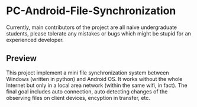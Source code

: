 # PC-Android-File-Synchronization
Currently, main contributors of the project are all naive undergraduate students, please tolerate any mistakes or bugs which might be stupid for an experienced developer.

## Preview

This project implement a mini file synchronization system between Windows (written in python) and Android OS. It works without the whole Internet but only in a local area network (within the same wifi, in fact).  The final goal includes auto connection, auto detecting changes of the observing files on client devices,  encyption in transfer, etc.



 

